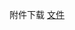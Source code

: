 附件下载 <a href="https://roarctf.4hou.com/files/2hjhHbL4dV8fXbypqmvguyAB2aM4oWvvdhNUAJ7FxB2idZ7YxpPiVVjG2owc5BbZHjfdBPBs9gCVm7fHM74MMmeQnYY5hS7RPx45JvRp6FMZFVkwGx2ahCS7Td7TZF4CLD9wMo2kcw5DacREDFu98zCtLyRFHUmQt8WVfQ8gGKe47g?token=25PUqDj7X8CmSgDRNQqFmLo9T3SyvPccjLcx7jDQZhUj8SrnT3KyNuWxxjJXTQZUfw33i2ifeGbupLgsa6Np4mKQ4AdmZQ8qpzBA9FWZC5yyrJaaDjYoUyBfgwr6v6UtFmokKWZKNXc8G39KnjF9rXZomuVsMpps9hAEECa9xtq1Ht">文件</a>